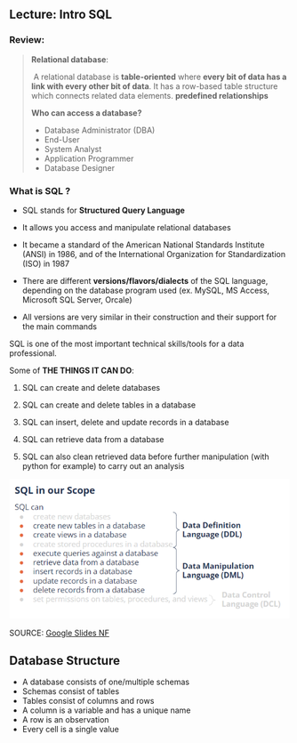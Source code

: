 ## Lecture: Intro SQL


### Review:

> **Relational database**: 
>
> ​	A relational database is **table-oriented** where **every bit of data has a link with every other bit of data**. It has 	a row-based table structure which connects related data elements. **predefined relationships**
>
> **Who can access a database?**
>
> - Database Administrator (DBA)
> - End-User
> - System Analyst
> - Application Programmer
> - Database Designer



### What is SQL ?

- SQL stands for **Structured Query Language**

- It allows you access and manipulate relational databases

- It became a standard of the American National Standards Institute (ANSI) in 1986, and of the International Organization for Standardization (ISO) in 1987

- There are different **versions/flavors/dialects** of the SQL language, depending on the database program used (ex. MySQL, MS Access, Microsoft SQL Server, Orcale)

- All versions are very similar in their construction and their support for the main commands 

  

SQL is one of the most important technical skills/tools for a data professional. 

Some of **THE THINGS IT CAN DO**:

1. SQL can create and delete databases

2. SQL can create and delete tables in a database

3. SQL can insert, delete and update records in a database

4. SQL can retrieve data from a database

5. SQL can also clean retrieved data before further manipulation (with python for example) to carry out an analysis

   

![sql_operations_scope](./images/sql_operations_scope.png)

SOURCE: [Google Slides NF](https://docs.google.com/presentation/d/194YQjsnfRf5C8eAXJR_IFNQpNJvxG20HHE7YUEaC2-U/edit#slide=id.ge2e1e88cd7_0_2869)



## Database Structure

- A database consists of one/multiple schemas
- Schemas consist of tables
- Tables consist of columns and rows
- A column is a variable and has a unique name 
- A row is an observation
- Every cell is a single value
